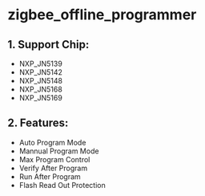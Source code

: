 # zigbee_offline_programmer

## 1. Support Chip:
- NXP_JN5139
- NXP_JN5142
- NXP_JN5148
- NXP_JN5168
- NXP_JN5169

## 2. Features:
- Auto Program Mode
- Mannual Program Mode
- Max Program Control
- Verify After Program
- Run After Program
- Flash Read Out Protection
